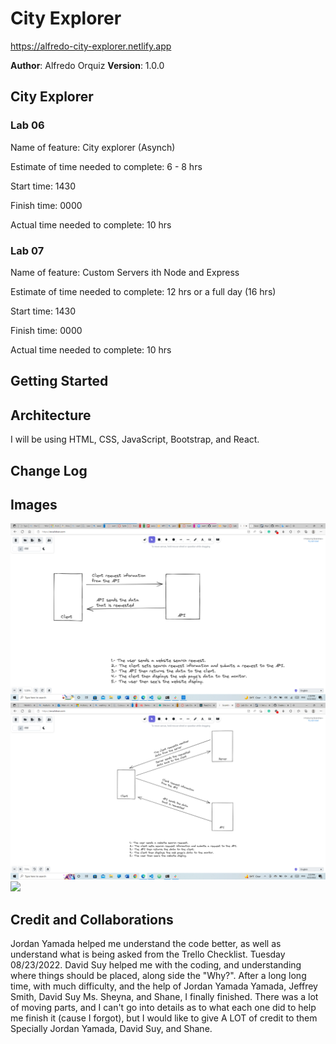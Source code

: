 # City Explorer
https://alfredo-city-explorer.netlify.app

**Author**: Alfredo Orquiz
**Version**: 1.0.0



## City Explorer

### Lab 06
Name of feature: City explorer (Asynch)

Estimate of time needed to complete: 6 - 8 hrs

Start time: 1430

Finish time: 0000

Actual time needed to complete: 10 hrs

### Lab 07
Name of feature: Custom Servers ith Node and Express

Estimate of time needed to complete: 12 hrs or a full day (16 hrs)

Start time: 1430

Finish time: 0000

Actual time needed to complete: 10 hrs


## Getting Started
<!-- What are the steps that a user must take in order to build this app on their own machine and get it running? -->

## Architecture
<!-- Provide a detailed description of the application design.-->
I will be using HTML, CSS, JavaScript, Bootstrap, and React.

## Change Log
<!-- Use this area to document the iterative changes made to your application as each feature is successfully implemented. Use time stamps. Here's an example:

01-01-2001 4:59pm - Application now has a fully-functional express server, with a GET route for the location resource. -->

## Images

![](src/Images/City%20explorer%20API%20whiteboard.png)
![](src/Images/City%20explorer%20whiteboard%20lab%2007.png)
![](c:/Users/Alcatraz/OneDrive/Pictures/Screenshots/City%20explorer%20API%20whiteboard.png)




## Credit and Collaborations
Jordan Yamada helped me understand the code better, as well as understand what is being asked from the Trello Checklist. Tuesday 08/23/2022.
David Suy helped me with the coding, and understanding where things should be placed, along side the "Why?".
After a long long time, with much difficulty, and the help of Jordan Yamada Yamada, Jeffrey Smith, David Suy Ms. Sheyna, and Shane, I finally finished. There was a lot of moving parts, and I can't go into details as to what each one did to help me finish it (cause I forgot), but I would like to give A LOT of credit to them Specially Jordan Yamada, David Suy, and Shane.